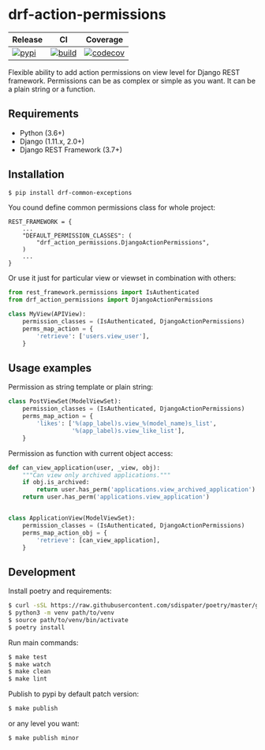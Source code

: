 drf-action-permissions
===

| Release | CI | Coverage |
|---------|----|----------|
|[![pypi](https://img.shields.io/pypi/v/drf-action-permissions.svg)](https://pypi.python.org/pypi/drf-action-permissions)|[![build](https://img.shields.io/travis/com/abogoyavlensky/drf-action-permissions.svg)](https://travis-ci.com/abogoyavlensky/drf-action-permissions)|[![codecov](https://img.shields.io/codecov/c/github/abogoyavlensky/drf-action-permissions.svg)](https://codecov.io/gh/abogoyavlensky/drf-action-permissions)|

Flexible ability to add action permissions on view level
for Django REST framework. Permissions can be as complex or simple as you want.
It can be a plain string or a function.

## Requirements

- Python (3.6+)
- Django (1.11.x, 2.0+)
- Django REST Framework (3.7+)

## Installation

```bash
$ pip install drf-common-exceptions
```

You cound define common permissions class for whole project:

```
REST_FRAMEWORK = {
    ...
    "DEFAULT_PERMISSION_CLASSES": (
        "drf_action_permissions.DjangoActionPermissions",
    )
    ...
}
```

Or use it just for particular view or viewset in combination with others:

```python
from rest_framework.permissions import IsAuthenticated
from drf_action_permissions import DjangoActionPermissions

class MyView(APIView):
    permission_classes = (IsAuthenticated, DjangoActionPermissions)
    perms_map_action = {
        'retrieve': ['users.view_user'],
    }
```

## Usage examples

Permission as string template or plain string:
```python
class PostViewSet(ModelViewSet):
    permission_classes = (IsAuthenticated, DjangoActionPermissions)
    perms_map_action = {
        'likes': ['%(app_label)s.view_%(model_name)s_list',
                  '%(app_label)s.view_like_list'],
    }
```

Permission as function with current object access:
```python
def can_view_application(user, _view, obj):
    """Can view only archived applications."""
    if obj.is_archived:
        return user.has_perm('applications.view_archived_application')
    return user.has_perm('applications.view_application')


class ApplicationView(ModelViewSet):
    permission_classes = (IsAuthenticated, DjangoActionPermissions)
    perms_map_action_obj = {
        'retrieve': [can_view_application],
    }
```


## Development

Install poetry and requirements:

```bash
$ curl -sSL https://raw.githubusercontent.com/sdispater/poetry/master/get-poetry.py | python
$ python3 -m venv path/to/venv
$ source path/to/venv/bin/activate
$ poetry install
```

Run main commands:

```bash
$ make test
$ make watch
$ make clean
$ make lint
```

Publish to pypi by default patch version:
```bash
$ make publish
```

or any level you want:
```bash
$ make publish minor
```
